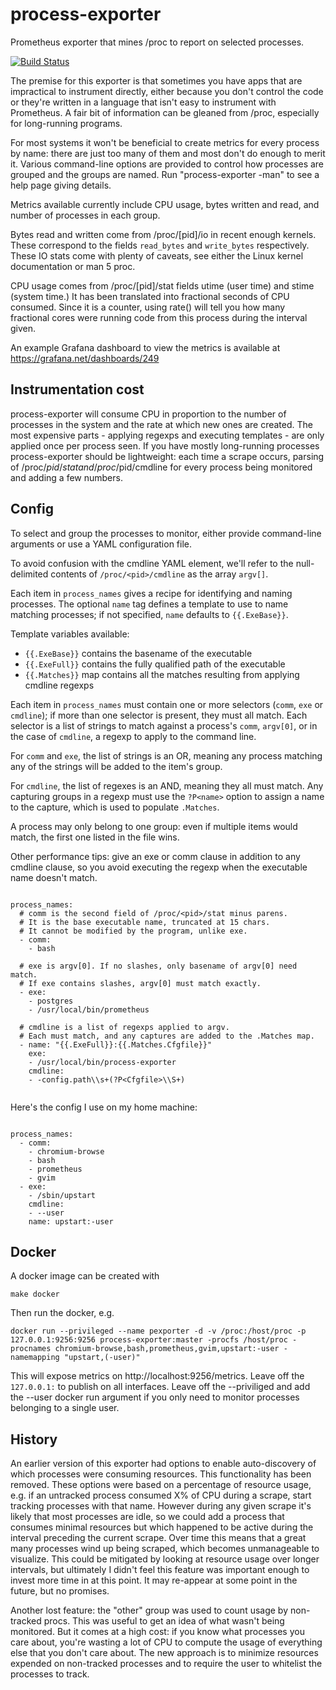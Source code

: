 # process-exporter
Prometheus exporter that mines /proc to report on selected processes.

[![Build Status](https://travis-ci.org/ncabatoff/process-exporter.svg?branch=master)](https://travis-ci.org/ncabatoff/process-exporter)

The premise for this exporter is that sometimes you have apps that are
impractical to instrument directly, either because you don't control the code
or they're written in a language that isn't easy to instrument with Prometheus.
A fair bit of information can be gleaned from /proc, especially for
long-running programs.

For most systems it won't be beneficial to create metrics for every process by
name: there are just too many of them and most don't do enough to merit it.
Various command-line options are provided to control how processes are grouped
and the groups are named.  Run "process-exporter -man" to see a help page
giving details.

Metrics available currently include CPU usage, bytes written and read, and
number of processes in each group.  

Bytes read and written come from /proc/[pid]/io in recent enough kernels.
These correspond to the fields `read_bytes` and `write_bytes` respectively.
These IO stats come with plenty of caveats, see either the Linux kernel 
documentation or man 5 proc.

CPU usage comes from /proc/[pid]/stat fields utime (user time) and stime (system
time.)  It has been translated into fractional seconds of CPU consumed.  Since
it is a counter, using rate() will tell you how many fractional cores were running
code from this process during the interval given.

An example Grafana dashboard to view the metrics is available at https://grafana.net/dashboards/249

## Instrumentation cost

process-exporter will consume CPU in proportion to the number of processes in
the system and the rate at which new ones are created.  The most expensive
parts - applying regexps and executing templates - are only applied once per
process seen.  If you have mostly long-running processes process-exporter
should be lightweight: each time a scrape occurs, parsing of /proc/$pid/stat
and /proc/$pid/cmdline for every process being monitored and adding a few
numbers.

## Config

To select and group the processes to monitor, either provide command-line
arguments or use a YAML configuration file. 

To avoid confusion with the cmdline YAML element, we'll refer to the
null-delimited contents of `/proc/<pid>/cmdline` as the array `argv[]`.

Each item in `process_names` gives a recipe for identifying and naming
processes.  The optional `name` tag defines a template to use to name
matching processes; if not specified, `name` defaults to `{{.ExeBase}}`.

Template variables available:
- `{{.ExeBase}}` contains the basename of the executable
- `{{.ExeFull}}` contains the fully qualified path of the executable
- `{{.Matches}}` map contains all the matches resulting from applying cmdline regexps

Each item in `process_names` must contain one or more selectors (`comm`, `exe`
or `cmdline`); if more than one selector is present, they must all match.  Each
selector is a list of strings to match against a process's `comm`, `argv[0]`,
or in the case of `cmdline`, a regexp to apply to the command line.  

For `comm` and `exe`, the list of strings is an OR, meaning any process
matching any of the strings will be added to the item's group.  

For `cmdline`, the list of regexes is an AND, meaning they all must match.  Any
capturing groups in a regexp must use the `?P<name>` option to assign a name to
the capture, which is used to populate `.Matches`.

A process may only belong to one group: even if multiple items would match, the
first one listed in the file wins.

Other performance tips: give an exe or comm clause in addition to any cmdline
clause, so you avoid executing the regexp when the executable name doesn't
match.

```

process_names:
  # comm is the second field of /proc/<pid>/stat minus parens.
  # It is the base executable name, truncated at 15 chars.  
  # It cannot be modified by the program, unlike exe.
  - comm:
    - bash
    
  # exe is argv[0]. If no slashes, only basename of argv[0] need match.
  # If exe contains slashes, argv[0] must match exactly.
  - exe: 
    - postgres
    - /usr/local/bin/prometheus

  # cmdline is a list of regexps applied to argv.
  # Each must match, and any captures are added to the .Matches map.
  - name: "{{.ExeFull}}:{{.Matches.Cfgfile}}"
    exe: 
    - /usr/local/bin/process-exporter
    cmdline: 
    - -config.path\\s+(?P<Cfgfile>\\S+)
    

```

Here's the config I use on my home machine:

```

process_names:
  - comm: 
    - chromium-browse
    - bash
    - prometheus
    - gvim
  - exe: 
    - /sbin/upstart
    cmdline: 
    - --user
    name: upstart:-user

```

## Docker

A docker image can be created with

```
make docker
```

Then run the docker, e.g.

```
docker run --privileged --name pexporter -d -v /proc:/host/proc -p 127.0.0.1:9256:9256 process-exporter:master -procfs /host/proc -procnames chromium-browse,bash,prometheus,gvim,upstart:-user -namemapping "upstart,(-user)"
```

This will expose metrics on http://localhost:9256/metrics.  Leave off the
`127.0.0.1:` to publish on all interfaces.  Leave off the --priviliged and
add the --user docker run argument if you only need to monitor processes
belonging to a single user.

## History

An earlier version of this exporter had options to enable auto-discovery of
which processes were consuming resources.  This functionality has been removed.
These options were based on a percentage of resource usage, e.g. if an
untracked process consumed X% of CPU during a scrape, start tracking processes
with that name.  However during any given scrape it's likely that most
processes are idle, so we could add a process that consumes minimal resources
but which happened to be active during the interval preceding the current
scrape.  Over time this means that a great many processes wind up being
scraped, which becomes unmanageable to visualize.  This could be mitigated by
looking at resource usage over longer intervals, but ultimately I didn't feel
this feature was important enough to invest more time in at this point.  It may
re-appear at some point in the future, but no promises.

Another lost feature: the "other" group was used to count usage by non-tracked
procs.  This was useful to get an idea of what wasn't being monitored.  But it
comes at a high cost: if you know what processes you care about, you're wasting
a lot of CPU to compute the usage of everything else that you don't care about.
The new approach is to minimize resources expended on non-tracked processes and
to require the user to whitelist the processes to track.  
